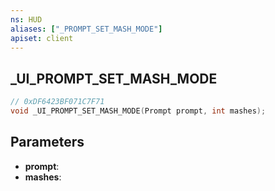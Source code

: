 ```yaml
---
ns: HUD
aliases: ["_PROMPT_SET_MASH_MODE"]
apiset: client
---
```

## _UI_PROMPT_SET_MASH_MODE

```c
// 0xDF6423BF071C7F71
void _UI_PROMPT_SET_MASH_MODE(Prompt prompt, int mashes);
```


## Parameters
* **prompt**:
* **mashes**:
